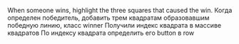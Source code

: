 When someone wins, highlight the three squares that caused the win.
Когда определен победитель, добавить трем квадратам образовавшим победную линию, класс winner
Получили индекс квадрата в массиве квадратов
По индексу квадрата определить его button в row